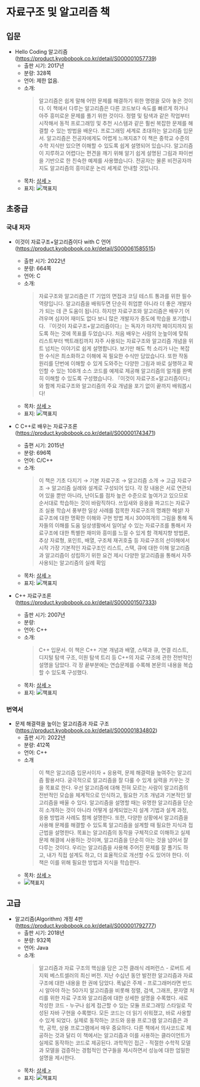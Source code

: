 # 자료구조 및 알고리즘 책

## 입문

- Hello Coding 알고리즘 (https://product.kyobobook.co.kr/detail/S000001057739)
  + 출판 시기: 2017년
  + 분량: 328쪽
  + 언어: 제한 없음.
  + 소개:
    > 알고리즘은 쉽게 말해 어떤 문제를 해결하기 위한 명령을 모아 놓은 것이다. 이 책에서 다루는 알고리즘은 다른 코드보다 속도를 빠르게 하거나 아주 흥미로운 문제를 풀기 위한 것이다. 정렬 및 탐색과 같은 작업부터 시작해서 동적 프로그래밍 및 추천 시스템과 같은 훨씬 복잡한 문제를 해결할 수 있는 방법을 배운다.
    > 프로그래밍 세계로 초대하는 알고리즘 입문서. 알고리즘은 전공자에게도 어렵게 느껴지죠? 이 책은 중학교 수준의 수학 지식만 있으면 이해할 수 있도록 쉽게 설명되어 있습니다. 알고리즘이 지루하고 어렵다는 편견을 깨기 위해 알기 쉽게 설명된 그림과 파이썬을 기반으로 한 친숙한 예제를 사용했습니다. 전공자는 물론 비전공자까지도 알고리즘의 흥미로운 논리 세계로 안내할 것입니다.
  + 목차: [상세 >](./toc/S000001057739.md)
  + 표지: ![책표지](https://contents.kyobobook.co.kr/sih/fit-in/458x0/pdt/9788968483547.jpg)

  
## 초중급
### 국내 저자
- 이것이 자료구조+알고리즘이다 with C 언어 (https://product.kyobobook.co.kr/detail/S000061585515)
  + 출판 시기: 2022년
  + 분량: 664쪽
  + 언어: C
  + 소개:
    > 자료구조와 알고리즘은 IT 기업의 면접과 코딩 테스트 통과를 위한 필수 역량입니다. 알고리즘을 배워두면 단순히 취업뿐 아니라 더 좋은 개발자가 되는 데 큰 도움이 됩니다. 하지만 자료구조와 알고리즘은 배우기 어려우며 심지어 재미도 없다 보니 많은 개발자가 중도에 학습을 포기합니다. 『이것이 자료구조+알고리즘이다』는 독자가 마지막 페이지까지 읽도록 하는 것에 목표를 두었습니다.
처음 배우는 사람의 눈높이에 맞춰 리스트부터 백트래킹까지 자주 사용되는 자료구조와 알고리즘 개념을 위트 넘치는 이야기로 쉽게 설명합니다. 보기만 해도 헉 소리가 나는 복잡한 수식은 최소화하고 이해에 꼭 필요한 수식만 담았습니다. 또한 작동 원리를 단번에 이해할 수 있게 도와주는 다양한 그림과 바로 실행하고 확인할 수 있는 108개 소스 코드를 예제로 제공해 알고리즘의 얼개를 완벽히 이해할 수 있도록 구성했습니다.
『이것이 자료구조+알고리즘이다』와 함께 자료구조와 알고리즘의 주요 개념을 포기 없이 끝까지 배워봅시다!
  + 목차: [상세 >](./toc/S000061585515.md)
  + 표지: ![책표지](https://contents.kyobobook.co.kr/sih/fit-in/458x0/pdt/9791169210034.jpg)

- C C++로 배우는 자료구조론 (https://product.kyobobook.co.kr/detail/S000001743471)
  + 출편 시기: 2015년
  + 분량: 696쪽
  + 언어: C/C++
  + 소개:
    > 이 책은 기초 다지기 → 기본 자료구조 → 알고리즘 소개 → 고급 자료구조 → 알고리즘 실례와 설계로 구성되어 있다. 각 장 내용은 서로 연관되어 있을 뿐만 아니라, 난이도를 점차 높은 수준으로 높여가고 있으므로 순서대로 학습하는 것이 바람직하다.
    > 쓰임새와 응용을 파고드는 자료구조 실용 학습서
    > 풍부한 일상 사례를 접목한 자료구조의 명쾌한 해설!
    > 자료구조에 대한 명확한 이해와 구현 방법 제시
    > 300여개의 그림을 통해 독자들의 이해를 도움
    > 일상생활에서 일어날 수 있는 자료구조를 통해서 자료구조에 대한 특별한 재미와 흥미를 느낄 수 있게 함
    > 객체지향 방법론, 추상 자료형, 포인트, 배열, 구조체 재귀호출 등 자료구조의 선이해에서 시작
    > 가장 기본적인 자료구조인 리스트, 스택, 큐에 대한 이해
    > 알고리즘과 알고리즘이 성립하기 위한 요건 제시
    > 다양한 알고리즘을 통해서 자주 사용되는 알고리즘의 실례 확임
  + 목차: [상세 >](./toc/S000001743471.md)
  + 표지: ![책표지](https://contents.kyobobook.co.kr/sih/fit-in/458x0/pdt/9791156641780.jpg)

- C++ 자료구조론 (https://product.kyobobook.co.kr/detail/S000001507333)
  + 출판 시기: 2007년
  + 분량:
  + 언어: C++
  + 소개:
    > C++ 입문서. 이 책은 C++ 기본 개념과 배열, 스택과 큐, 연결 리스트, 디지털 탐색 구조, 이원 탐색 트리 등 C++의 자료 구조에 관한 전반적인 설명을 담았다. 각 장 끝부분에는 연습문제를 수록해 본문의 내용을 복습할 수 있도록 구성했다.
    > 
  + 목차: [상세 >](./toc/S000001507333.md)
  + 표지: ![책표지](https://contents.kyobobook.co.kr/sih/fit-in/458x0/pdt/9788992649025.jpg)

### 번역서

- 문제 해결력을 높이는 알고리즘과 자료 구조 (https://product.kyobobook.co.kr/detail/S000001834802)
  + 출판 시기: 2022년
  + 분량: 412쪽
  + 언어: C++
  + 소개
    > 이 책은 알고리즘 입문서이자 + 응용력, 문제 해결력을 높여주는 알고리즘 활용서다. 궁극적으로 알고리즘을 잘 다룰 수 있게 실력을 키우는 것을 목표로 한다. 우선 알고리즘에 대해 전혀 모르는 사람이 알고리즘의 전반적인 모습을 체계적으로 인식하고, 필요한 기초 개념과 기본적인 알고리즘을 배울 수 있다. 알고리즘을 설명할 때는 유명한 알고리즘을 단순히 소개하는 것이 아니라 어떻게 설계되었는지 설계 기법과 설계 과정, 응용 방법과 사례도 함께 설명한다. 또한, 다양한 상황에서 알고리즘을 사용해 문제를 해결할 수 있도록 알고리즘을 설계할 때 필요한 지식과 접근법을 설명한다. 목표는 알고리즘의 동작을 구체적으로 이해하고 실제 문제 해결에 사용하는 것이며, 알고리즘을 단순히 아는 것을 넘어서 잘 다루는 것이다. 우리는 알고리즘을 사용해 주어진 문제를 잘 풀기도 하고, 내가 직접 설계도 하고, 더 효율적으로 개선할 수도 있어야 한다. 이 책은 이를 위해 필요한 방법과 지식을 학습한다.
  + 목차: [상세 > ](./toc/S000001834802.md)
  + ![책표지](https://contents.kyobobook.co.kr/sih/fit-in/458x0/pdt/9791165218874.jpg)


## 고급
- 알고리즘(Algorithm) 개정 4판 (https://product.kyobobook.co.kr/detail/S000001792777)
  + 출판 시기: 2018년
  + 분량: 932쪽
  + 언어: Java
  + 소개:
    > 알고리즘과 자료 구조의 핵심을 담은 고전
    > 클래식 레퍼런스 - 로버트 세지윅 베스트셀러의 최신 버전. 지난 수십년 동안 발전한 알고리즘과 자료 구조에 대한 내용을 한 권에 담았다.
    > 폭넓은 주제 - 프로그래머라면 반드시 알아야 하는 50가지 알고리즘을 비롯해 정렬, 검색, 그래프, 문자열 처리를 위한 자료 구조와 알고리즘에 대한 상세한 설명을 수록했다.
    > 새로 작성한 코드 - 누구나 쉽게 접근할 수 있는 모듈 프로그래밍 스타일로 작성된 자바 구현을 수록했다. 모든 코드는 더 읽기 쉬워졌고, 바로 사용할 수 있게 되었다. 실제로 동작하는 코드와 응용 프로그램
알고리즘은 과학, 공학, 상용 프로그램에서 매우 중요하다. 다른 책에서 의사코드로 제공하는 것과 달리 이 책에서는 알고리즘과 이를 사용하는 클라이언트가 실제로 동작하는 코드로 제공된다.
    > 과학적인 접근 - 적절한 수학적 모델과 모델을 검증하는 경험적인 연구들을 제시하면서 성능에 대한 엄밀한 설명을 제시한다.
  + 목차: [상세 >](./toc/S000001792777.md)
  + 표지: ![책표지](https://contents.kyobobook.co.kr/sih/fit-in/458x0/pdt/9791160506761.jpg)

